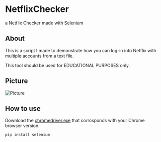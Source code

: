 # NetflixChecker
a Netflix Checker made with Selenium


## About

This is a script I made to demonstrate how you can log-in into Netflix with multiple accounts from a text file. 

This tool should be used for EDUCATIONAL PURPOSES only.

## Picture
![Picture](https://i.postimg.cc/SKsp738V/netflix.png)


## How to use

Download the [chromedriver.exe](https://chromedriver.chromium.org/downloads) that corrosponds with your Chrome browser version.

```
pip install selenium
```
